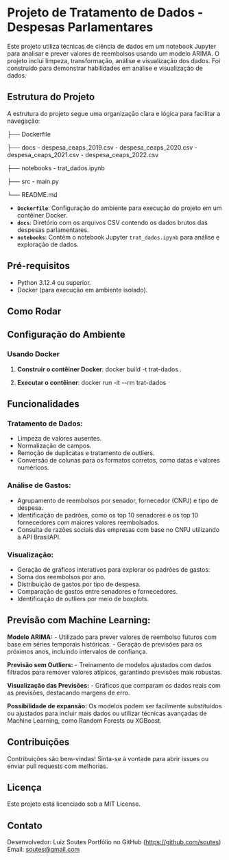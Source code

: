 # Projeto de Tratamento de Dados - Despesas Parlamentares

Este projeto utiliza técnicas de ciência de dados em um notebook Jupyter para analisar e prever valores de reembolsos usando um modelo ARIMA. O projeto inclui limpeza, transformação, análise e visualização dos dados. Foi construído para demonstrar habilidades em análise e visualização de dados.

## Estrutura do Projeto

A estrutura do projeto segue uma organização clara e lógica para facilitar a navegação:

├── Dockerfile

├── docs
    - despesa_ceaps_2019.csv
    - despesa_ceaps_2020.csv
    - despesa_ceaps_2021.csv
    - despesa_ceaps_2022.csv

├── notebooks
    - trat_dados.ipynb

├── src
    - main.py
    
└── README.md


- **`Dockerfile`**: Configuração do ambiente para execução do projeto em um contêiner Docker.
- **`docs`**: Diretório com os arquivos CSV contendo os dados brutos das despesas parlamentares.
- **`notebooks`**: Contém o notebook Jupyter `trat_dados.ipynb` para análise e exploração de dados.

## Pré-requisitos

- Python 3.12.4 ou superior.
- Docker (para execução em ambiente isolado).

## Como Rodar

## Configuração do Ambiente

### Usando Docker

1. **Construir o contêiner Docker**:
docker build -t trat-dados .
  
2. **Executar o contêiner**:
docker run -it --rm trat-dados

## Funcionalidades
### Tratamento de Dados:
- Limpeza de valores ausentes.
- Normalização de campos.
- Remoção de duplicatas e tratamento de outliers.
- Conversão de colunas para os formatos corretos, como datas e valores numéricos.

### Análise de Gastos:
- Agrupamento de reembolsos por senador, fornecedor (CNPJ) e tipo de despesa.
- Identificação de padrões, como os top 10 senadores e os top 10 fornecedores com maiores valores reembolsados.
- Consulta de razões sociais das empresas com base no CNPJ utilizando a API BrasilAPI.

### Visualização:
- Geração de gráficos interativos para explorar os padrões de gastos:
- Soma dos reembolsos por ano.
- Distribuição de gastos por tipo de despesa.
- Comparação de gastos entre senadores e fornecedores.
- Identificação de outliers por meio de boxplots.

## Previsão com Machine Learning:
**Modelo ARIMA:**
    - Utilizado para prever valores de reembolso futuros com base em séries temporais históricas.
    - Geração de previsões para os próximos anos, incluindo intervalos de confiança.
    
**Previsão sem Outliers:**
    - Treinamento de modelos ajustados com dados filtrados para remover valores atípicos, garantindo previsões mais robustas.
    
**Visualização das Previsões:**
    - Gráficos que comparam os dados reais com as previsões, destacando margens de erro.
    
**Possibilidade de expansão:**
Os modelos podem ser facilmente substituídos ou ajustados para incluir mais dados ou utilizar técnicas avançadas de Machine Learning, como Random Forests ou XGBoost.

## Contribuições
Contribuições são bem-vindas! Sinta-se à vontade para abrir issues ou enviar pull requests com melhorias.

## Licença
Este projeto está licenciado sob a MIT License.

## Contato
Desenvolvedor: Luiz Soutes
Portfólio no GitHub (https://github.com/soutes)
Email: soutes@gmail.com
